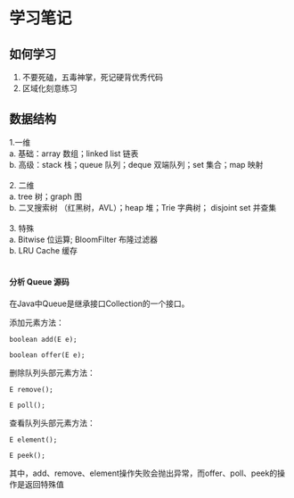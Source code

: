 # 学习笔记<br>
## 如何学习<br>
  1. 不要死磕，五毒神掌，死记硬背优秀代码<br>
  2. 区域化刻意练习<br>

## 数据结构<br>
  1.一维<br>
    a. 基础：array 数组；linked list 链表<br>
    b. 高级：stack 栈；queue 队列；deque 双端队列；set 集合；map 映射<br>
 <br>
  2. 二维<br>
    a. tree 树；graph 图<br>
    b. 二叉搜索树 （红黑树，AVL）；heap 堆；Trie 字典树； disjoint set 并查集<br>
  <br>
  3. 特殊<br>
    a. Bitwise 位运算; BloomFilter 布隆过滤器<br>
    b. LRU Cache 缓存<br>
  <br>


####  分析 Queue 源码

在Java中Queue是继承接口Collection的一个接口。

添加元素方法：

`boolean add(E e);`

`boolean offer(E e);`

删除队列头部元素方法：

`E remove();`

`E poll();`

查看队列头部元素方法：

`E element();`

`E peek();`

其中，add、remove、element操作失败会抛出异常，而offer、poll、peek的操作是返回特殊值
